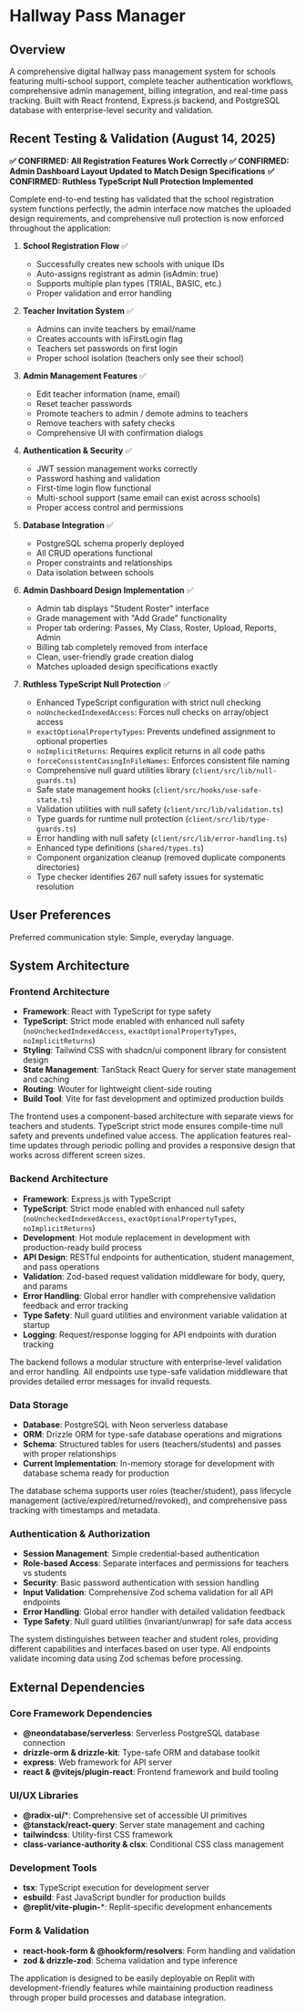 # Hallway Pass Manager

## Overview

A comprehensive digital hallway pass management system for schools featuring multi-school support, complete teacher authentication workflows, comprehensive admin management, billing integration, and real-time pass tracking. Built with React frontend, Express.js backend, and PostgreSQL database with enterprise-level security and validation.

## Recent Testing & Validation (August 14, 2025)

**✅ CONFIRMED: All Registration Features Work Correctly**
**✅ CONFIRMED: Admin Dashboard Layout Updated to Match Design Specifications**
**✅ CONFIRMED: Ruthless TypeScript Null Protection Implemented**

Complete end-to-end testing has validated that the school registration system functions perfectly, the admin interface now matches the uploaded design requirements, and comprehensive null protection is now enforced throughout the application:

1. **School Registration Flow** ✅
   - Successfully creates new schools with unique IDs
   - Auto-assigns registrant as admin (isAdmin: true)
   - Supports multiple plan types (TRIAL, BASIC, etc.)
   - Proper validation and error handling

2. **Teacher Invitation System** ✅
   - Admins can invite teachers by email/name
   - Creates accounts with isFirstLogin flag
   - Teachers set passwords on first login
   - Proper school isolation (teachers only see their school)

3. **Admin Management Features** ✅
   - Edit teacher information (name, email)
   - Reset teacher passwords
   - Promote teachers to admin / demote admins to teachers
   - Remove teachers with safety checks
   - Comprehensive UI with confirmation dialogs

4. **Authentication & Security** ✅
   - JWT session management works correctly
   - Password hashing and validation
   - First-time login flow functional
   - Multi-school support (same email can exist across schools)
   - Proper access control and permissions

5. **Database Integration** ✅
   - PostgreSQL schema properly deployed
   - All CRUD operations functional
   - Proper constraints and relationships
   - Data isolation between schools

6. **Admin Dashboard Design Implementation** ✅
   - Admin tab displays "Student Roster" interface
   - Grade management with "Add Grade" functionality
   - Proper tab ordering: Passes, My Class, Roster, Upload, Reports, Admin
   - Billing tab completely removed from interface
   - Clean, user-friendly grade creation dialog
   - Matches uploaded design specifications exactly

7. **Ruthless TypeScript Null Protection** ✅
   - Enhanced TypeScript configuration with strict null checking
   - `noUncheckedIndexedAccess`: Forces null checks on array/object access
   - `exactOptionalPropertyTypes`: Prevents undefined assignment to optional properties
   - `noImplicitReturns`: Requires explicit returns in all code paths
   - `forceConsistentCasingInFileNames`: Enforces consistent file naming
   - Comprehensive null guard utilities library (`client/src/lib/null-guards.ts`)
   - Safe state management hooks (`client/src/hooks/use-safe-state.ts`)
   - Validation utilities with null safety (`client/src/lib/validation.ts`)
   - Type guards for runtime null protection (`client/src/lib/type-guards.ts`)
   - Error handling with null safety (`client/src/lib/error-handling.ts`)
   - Enhanced type definitions (`shared/types.ts`)
   - Component organization cleanup (removed duplicate components directories)
   - Type checker identifies 267 null safety issues for systematic resolution

## User Preferences

Preferred communication style: Simple, everyday language.

## System Architecture

### Frontend Architecture
- **Framework**: React with TypeScript for type safety
- **TypeScript**: Strict mode enabled with enhanced null safety (`noUncheckedIndexedAccess`, `exactOptionalPropertyTypes`, `noImplicitReturns`)
- **Styling**: Tailwind CSS with shadcn/ui component library for consistent design
- **State Management**: TanStack React Query for server state management and caching
- **Routing**: Wouter for lightweight client-side routing
- **Build Tool**: Vite for fast development and optimized production builds

The frontend uses a component-based architecture with separate views for teachers and students. TypeScript strict mode ensures compile-time null safety and prevents undefined value access. The application features real-time updates through periodic polling and provides a responsive design that works across different screen sizes.

### Backend Architecture
- **Framework**: Express.js with TypeScript
- **TypeScript**: Strict mode enabled with enhanced null safety (`noUncheckedIndexedAccess`, `exactOptionalPropertyTypes`, `noImplicitReturns`)
- **Development**: Hot module replacement in development with production-ready build process
- **API Design**: RESTful endpoints for authentication, student management, and pass operations
- **Validation**: Zod-based request validation middleware for body, query, and params
- **Error Handling**: Global error handler with comprehensive validation feedback and error tracking
- **Type Safety**: Null guard utilities and environment variable validation at startup
- **Logging**: Request/response logging for API endpoints with duration tracking

The backend follows a modular structure with enterprise-level validation and error handling. All endpoints use type-safe validation middleware that provides detailed error messages for invalid requests.

### Data Storage
- **Database**: PostgreSQL with Neon serverless database
- **ORM**: Drizzle ORM for type-safe database operations and migrations
- **Schema**: Structured tables for users (teachers/students) and passes with proper relationships
- **Current Implementation**: In-memory storage for development with database schema ready for production

The database schema supports user roles (teacher/student), pass lifecycle management (active/expired/returned/revoked), and comprehensive pass tracking with timestamps and metadata.

### Authentication & Authorization
- **Session Management**: Simple credential-based authentication 
- **Role-based Access**: Separate interfaces and permissions for teachers vs students
- **Security**: Basic password authentication with session handling
- **Input Validation**: Comprehensive Zod schema validation for all API endpoints
- **Error Handling**: Global error handler with detailed validation feedback
- **Type Safety**: Null guard utilities (invariant/unwrap) for safe data access

The system distinguishes between teacher and student roles, providing different capabilities and interfaces based on user type. All endpoints validate incoming data using Zod schemas before processing.

## External Dependencies

### Core Framework Dependencies
- **@neondatabase/serverless**: Serverless PostgreSQL database connection
- **drizzle-orm & drizzle-kit**: Type-safe ORM and database toolkit
- **express**: Web framework for API server
- **react & @vitejs/plugin-react**: Frontend framework and build tooling

### UI/UX Libraries
- **@radix-ui/***: Comprehensive set of accessible UI primitives
- **@tanstack/react-query**: Server state management and caching
- **tailwindcss**: Utility-first CSS framework
- **class-variance-authority & clsx**: Conditional CSS class management

### Development Tools
- **tsx**: TypeScript execution for development server
- **esbuild**: Fast JavaScript bundler for production builds
- **@replit/vite-plugin-***: Replit-specific development enhancements

### Form & Validation
- **react-hook-form & @hookform/resolvers**: Form handling and validation
- **zod & drizzle-zod**: Schema validation and type inference

The application is designed to be easily deployable on Replit with development-friendly features while maintaining production readiness through proper build processes and database integration.